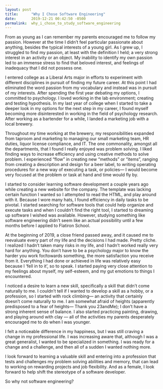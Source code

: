 ```yaml
---
layout: post
title:      "Why I Chose Software Engineering"
date:       2019-12-21 00:42:50 -0500
permalink:  why_i_chose_to_study_software_engineering
---
```



From as young as I can remember my parents encouraged me to follow my passion. However at the time I didn’t feel particular passionate about anything, besides the typical interests of a young girl. As I grew up, I struggled to find my passion, at least with the definition I held; a very strong interest in an activity or an object. My inability to identify my own passion led to an immense stress to find that beloved interest, and feelings of inadequacy that I did not possess one. 

I entered college as a Liberal Arts major in efforts to experiment with different disciplines in pursuit of finding my future career. At this point I had eliminated the word passion from my vocabulary and instead was in pursuit of my interests. After spending the first year debating my options, I committed to psychology. I loved working in the lab environment; creating and testing hypothesis. In my last year of college when I started to take a deeper look in my options for the next step in my career, I found myself becoming more disinterested in working in the field of psychology research. After working as a bartender for a while, I landed a marketing job with a local brewery. 

Throughout my time working at the brewery, my responsibilities expanded from taproom and marketing to managing our small marketing team, HR duties, liquor license compliance, and IT. The one commonality, amongst all the departments, that I found I really enjoyed was problem solving. I liked finding ways to increase efficiency and using creative methods to solve problem. I experienced “flow” in creating new “methods” or “items”, ranging from creating a description and design for a beer label, to writing operating procedures for a new way of executing a task, or policies— I would become very focused at the problem or task at hand and time would fly by. 

I started to consider learning software development a couple years ago while creating a new website for the company. The template was lacking certain function I wanted so I attempted to read the HTML, and play around with it. Because I wore many hats, I found efficiency in daily tasks to be pivotal. I started searching for software tools that could help organize and execute tasks and when I couldn’t find the right tool, I started to dreaming up software I wished was available. However, studying something like software engineering didn’t seem like an actual possibility until a few months before I applied to Flatiron School. 

At the beginning of 2019, a close friend passed away, and it caused me to reevaluate every part of my life and the decisions I had made. Pretty cliche. I realized I hadn’t taken many risks in my life, and I hadn’t worked really very hard for anything. You don’t have to be a psychology major to know the harder you work for/towards something, the more satisfaction you receive from it. Everything I had done or achieved in life was relatively easy because I ‘fell in to it’, so to speak. I started paying very close attention to my feelings about myself, my self-esteem, and my gut emotions to things I encountered. 

I noticed a desire to learn a new skill, specifically a skill that didn’t come naturally to me. I couldn’t tell if I wanted to develop a skill as a hobby, or a profession, so I started with rock climbing— an activity that certainly doesn’t come naturally to me. I am somewhat afraid of heights (apparently predisposed to a fear of heights— Thank you 23andMe); I don’t have a strong inherent sense of balance.  I also started practicing painting, drawing, and playing around with clay — all of the activities my parents desperately encouraged me to do when I was younger. 

I felt a noticeable difference in my happiness, but I was still craving a change in my professional life. I was increasing aware that, although I was a great generalist, I wanted to be specialized in something. I was ready for a change and a challenge, and then all of a sudden I wanted nothing more. 

I look forward to learning a valuable skill and entering into a profession that tests and challenges my problem solving abilities and memory, that can lead to working on rewarding projects and job flexibility. And as a female, I look forward to help shift the stereotype of a software developer. 

So why not software engineering?


